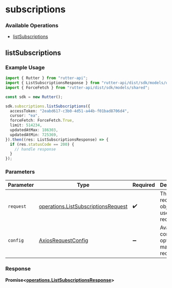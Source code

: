 # subscriptions

### Available Operations

* [listSubscriptions](#listsubscriptions)

## listSubscriptions

### Example Usage

```typescript
import { Rutter } from "rutter-api";
import { ListSubscriptionsResponse } from "rutter-api/dist/sdk/models/operations";
import { ForceFetch } from "rutter-api/dist/sdk/models/shared";

const sdk = new Rutter();

sdk.subscriptions.listSubscriptions({
  accessToken: "2eabd617-c3b0-4d51-a44b-f01bad8706d4",
  cursor: "ea",
  forceFetch: ForceFetch.True,
  limit: 514234,
  updatedAtMax: 186303,
  updatedAtMin: 725369,
}).then((res: ListSubscriptionsResponse) => {
  if (res.statusCode == 200) {
    // handle response
  }
});
```

### Parameters

| Parameter                                                                                  | Type                                                                                       | Required                                                                                   | Description                                                                                |
| ------------------------------------------------------------------------------------------ | ------------------------------------------------------------------------------------------ | ------------------------------------------------------------------------------------------ | ------------------------------------------------------------------------------------------ |
| `request`                                                                                  | [operations.ListSubscriptionsRequest](../../models/operations/listsubscriptionsrequest.md) | :heavy_check_mark:                                                                         | The request object to use for the request.                                                 |
| `config`                                                                                   | [AxiosRequestConfig](https://axios-http.com/docs/req_config)                               | :heavy_minus_sign:                                                                         | Available config options for making requests.                                              |


### Response

**Promise<[operations.ListSubscriptionsResponse](../../models/operations/listsubscriptionsresponse.md)>**

